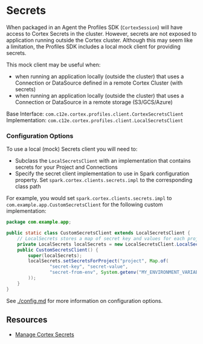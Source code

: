 # Secrets

When packaged in an Agent the Profiles SDK (`CortexSession`) will have access to Cortex Secrets in the cluster. However,
secrets are not exposed to application running outside the Cortex cluster. Although this may seem like a limitation, the
Profiles SDK includes a local mock client for providing secrets.

This mock client may be useful when:
* when running an application locally (outside the cluster) that uses a Connection or DataSource defined in a remote Cortex Cluster (with secrets)
* when running an application locally (outside the cluster) that uses a Connection or DataSource in a remote storage (S3/GCS/Azure)

Base Interface: `com.c12e.cortex.profiles.client.CortexSecretsClient`
Implementation: `com.c12e.cortex.profiles.client.LocalSecretsClient`

### Configuration Options

To use a local (mock) Secrets client you will need to:
- Subclass the `LocalSecretsClient` with an implementation that contains secrets for your Project and Connections
- Specify the secret client implementation to use in Spark configuration property. Set `spark.cortex.clients.secrets.impl` to the corresponding class path 

<!-- It is possible to bind a Secret client using an explicit Guice binding, but that is pulling the covers back too much (requires Guice knowledge) -->
For example, you would set `spark.cortex.clients.secrets.impl` to `com.example.app.CustomSecretsClient` for the following custom implementation:
```java
package com.example.app;

public static class CustomSecretsClient extends LocalSecretsClient {
    // LocalSecrets stores a map of secret key and values for each project
    private LocalSecrets localSecrets = new LocalSecretsClient.LocalSecrets();
    public CustomSecretsClient() {
        super(localSecrets);
        localSecrets.setSecretsForProject("project", Map.of(
                "secret-key", "secret-value",
                "secret-from-env", System.getenv("MY_ENVIRONMENT_VARIABLE") // load secret from environment variables
        ));
    }
}
```
See [./config.md](./config.md#local-development) for more information on configuration options.

## Resources
* [Manage Cortex Secrets](https://cognitivescale.github.io/cortex-fabric/docs/administration/secrets)
